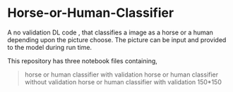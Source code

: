 # Horse-or-Human-Classifier
A no validation DL code , that classifies a image as a horse or a human depending upon the picture choose.
The picture can be input and provided to the model during run time.

This repository has three notebook files containing,
> horse or human classifier with validation 
> horse or human classifier without validation
> horse or human classifier with validation 150*150
